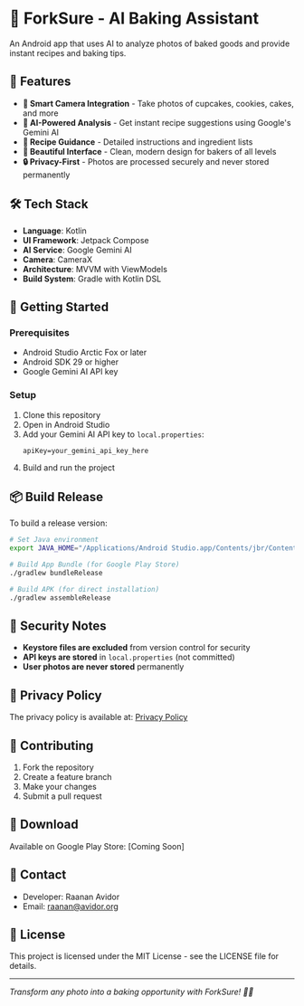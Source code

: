 # 🍴 ForkSure - AI Baking Assistant

An Android app that uses AI to analyze photos of baked goods and provide instant recipes and baking tips.

## 📱 Features

- **📸 Smart Camera Integration** - Take photos of cupcakes, cookies, cakes, and more
- **🤖 AI-Powered Analysis** - Get instant recipe suggestions using Google's Gemini AI
- **🧁 Recipe Guidance** - Detailed instructions and ingredient lists
- **🎨 Beautiful Interface** - Clean, modern design for bakers of all levels
- **🔒 Privacy-First** - Photos are processed securely and never stored permanently

## 🛠️ Tech Stack

- **Language**: Kotlin
- **UI Framework**: Jetpack Compose
- **AI Service**: Google Gemini AI
- **Camera**: CameraX
- **Architecture**: MVVM with ViewModels
- **Build System**: Gradle with Kotlin DSL

## 🚀 Getting Started

### Prerequisites
- Android Studio Arctic Fox or later
- Android SDK 29 or higher
- Google Gemini AI API key

### Setup
1. Clone this repository
2. Open in Android Studio
3. Add your Gemini AI API key to `local.properties`:
   ```
   apiKey=your_gemini_api_key_here
   ```
4. Build and run the project

## 📦 Build Release

To build a release version:

```bash
# Set Java environment
export JAVA_HOME="/Applications/Android Studio.app/Contents/jbr/Contents/Home"

# Build App Bundle (for Google Play Store)
./gradlew bundleRelease

# Build APK (for direct installation)
./gradlew assembleRelease
```

## 🔐 Security Notes

- **Keystore files are excluded** from version control for security
- **API keys are stored** in `local.properties` (not committed)
- **User photos are never stored** permanently

## 📄 Privacy Policy

The privacy policy is available at: [Privacy Policy](https://yourusername.github.io/forksure-privacy)

## 🤝 Contributing

1. Fork the repository
2. Create a feature branch
3. Make your changes
4. Submit a pull request

## 📱 Download

Available on Google Play Store: [Coming Soon]

## 📧 Contact

- Developer: Raanan Avidor
- Email: raanan@avidor.org

## 📄 License

This project is licensed under the MIT License - see the LICENSE file for details.

---

*Transform any photo into a baking opportunity with ForkSure! 🧁✨* 